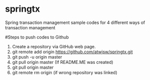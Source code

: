 # springtx
Spring transaction management sample codes for 4 different ways of transaction management

#Steps to push codes to Github

1. Create a repository via GitHub web page.
2. git remote add origin https://github.com/atwjsw/springtx.git
3. git push -u origin master
4. git pull origin master (If README.ME was created)
5. git pull origin master
6. git remote rm origin (if wrong repository was linked)
